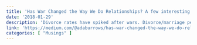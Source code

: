 ```yaml
---
title: 'Has War Changed the Way We Do Relationships? A few interesting correlations with industrialization, war, and relationships.'
date: '2018-01-29'
description: 'Divorce rates have spiked after wars. Divorce/marriage percentage rates have basically increased twofold or so since before WWII. Currently, that ratio is hovering right around 50%. There has been a greater decrease in marriages than divorces starting in 1984.'
link: 'https://medium.com/@adaburrows/has-war-changed-the-way-we-do-relationships-26585cf1fa2a'
categories: [ "Musings" ]
---
```

